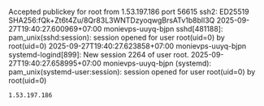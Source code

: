 Accepted publickey for root from 1.53.197.186 port 56615 ssh2: ED25519 SHA256:fQk+Zt6t4Zu/8Qr83L3WNTDzyoqwgBrsATv1b8bll3Q
2025-09-27T19:40:27.600969+07:00 monievps-uuyq-bjpn sshd[481188]: pam_unix(sshd:session): session opened for user root(uid=0) by root(uid=0)
2025-09-27T19:40:27.623858+07:00 monievps-uuyq-bjpn systemd-logind[899]: New session 2264 of user root.
2025-09-27T19:40:27.658995+07:00 monievps-uuyq-bjpn (systemd): pam_unix(systemd-user:session): session opened for user root(uid=0) by root(uid=0)

```
1.53.197.186
```